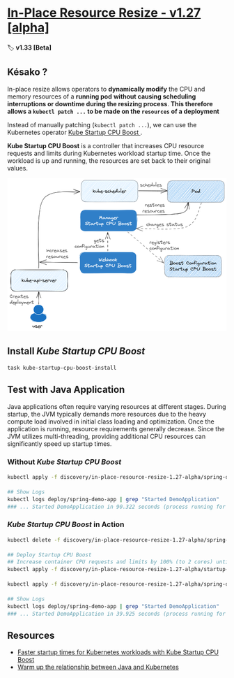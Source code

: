 # [In-Place Resource Resize - v1.27 [alpha]][in-place-resource-resize-blog]

🏷️ **v1.33 [Beta]**

## Késako ?

In-place resize allows operators to **dynamically modify** the CPU and memory resources of a **running pod** **without causing scheduling interruptions or downtime during the resizing process**. **This therefore allows a `kubectl patch ...` to be made on the `resources` of a deployment**

Instead of manually patching (`kubectl patch ...`), we can use the Kubernetes operator [Kube Startup CPU Boost
][kube-startup-cpu-boost-gh].

**Kube Startup CPU Boost** is a controller that increases CPU resource requests and limits during Kubernetes workload startup time. Once the workload is up and running, the resources are set back to their original values.

![Kube Startup CPU Boost](../images/kube-startup-cpu-boost.png)

## Install *Kube Startup CPU Boost*

```bash
task kube-startup-cpu-boost-install
```

## Test with Java Application

Java applications often require varying resources at different stages. During startup, the JVM typically demands more resources due to the heavy compute load involved in initial class loading and optimization. Once the application is running, resource requirements generally decrease. Since the JVM utilizes multi-threading, providing additional CPU resources can significantly speed up startup times.

### Without *Kube Startup CPU Boost*

```bash
kubectl apply -f discovery/in-place-resource-resize-1.27-alpha/spring-demo.deploy.yml

## Show Logs
kubectl logs deploy/spring-demo-app | grep "Started DemoApplication"
### ... Started DemoApplication in 90.322 seconds (process running for 100.79)
```

### *Kube Startup CPU Boost* in Action

```bash
kubectl delete -f discovery/in-place-resource-resize-1.27-alpha/spring-demo.deploy.yml

## Deploy Startup CPU Boost
## Increase container CPU requests and limits by 100% (to 2 cores) until the Pod reaches Ready condition.
kubectl apply -f discovery/in-place-resource-resize-1.27-alpha/startup-cpu-boost.yml

kubectl apply -f discovery/in-place-resource-resize-1.27-alpha/spring-demo.deploy.yml

## Show Logs
kubectl logs deploy/spring-demo-app | grep "Started DemoApplication"
### ... Started DemoApplication in 39.925 seconds (process running for 100.79)
```

## Resources

- [Faster startup times for Kubernetes workloads with Kube Startup CPU Boost][understanding-kubernetes-dynamic-resource-scaling-and-cpu-boost]
- [Warm up the relationship between Java and Kubernetes][understanding-kubernetes-dynamic-resource-scaling-and-cpu-boost]

<!-- Links -->
[in-place-resource-resize-blog]: https://kubernetes.io/blog/2023/05/12/in-place-pod-resize-alpha/
[understanding-kubernetes-dynamic-resource-scaling-and-cpu-boost]: https://cloud.google.com/blog/products/containers-kubernetes/understanding-kubernetes-dynamic-resource-scaling-and-cpu-boost?hl=en
[kube-startup-cpu-boost-gh]: https://github.com/google/kube-startup-cpu-boost
